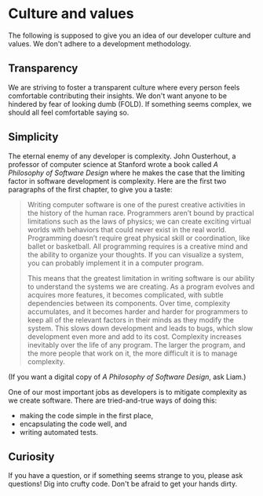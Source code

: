 # Culture and values

The following is supposed to give you an idea of our developer culture and
values. We don't adhere to a development methodology.

## Transparency

We are striving to foster a transparent culture where every person feels
comfortable contributing their insights. We don't want anyone to be hindered by
fear of looking dumb (FOLD). If something seems complex, we should all feel
comfortable saying so.

## Simplicity

The eternal enemy of any developer is complexity. John Ousterhout, a professor
of computer science at Stanford wrote a book called *A Philosophy of Software
Design* where he makes the case that the limiting factor in software development
is complexity. Here are the first two paragraphs of the first chapter, to give
you a taste:

> Writing computer software is one of the purest creative activities in the
> history of the human race. Programmers aren’t bound by practical limitations
> such as the laws of physics; we can create exciting virtual worlds with
> behaviors that could never exist in the real world. Programming doesn’t
> require great physical skill or coordination, like ballet or basketball. All
> programming requires is a creative mind and the ability to organize your
> thoughts. If you can visualize a system, you can probably implement it in a
> computer program.
>
> This means that the greatest limitation in writing software is our ability to
> understand the systems we are creating. As a program evolves and acquires more
> features, it becomes complicated, with subtle dependencies between its
> components. Over time, complexity accumulates, and it becomes harder and
> harder for programmers to keep all of the relevant factors in their minds as
> they modify the system. This slows down development and leads to bugs, which
> slow development even more and add to its cost. Complexity increases
> inevitably over the life of any program. The larger the program, and the more
> people that work on it, the more difficult it is to manage complexity.

(If you want a digital copy of *A Philosophy of Software Design*, ask Liam.)

One of our most important jobs as developers is to mitigate complexity as we
create software. There are tried-and-true ways of doing this:

- making the code simple in the first place,
- encapsulating the code well, and
- writing automated tests.

## Curiosity

If you have a question, or if something seems strange to you, please ask
questions! Dig into crufty code. Don't be afraid to get your hands dirty.
